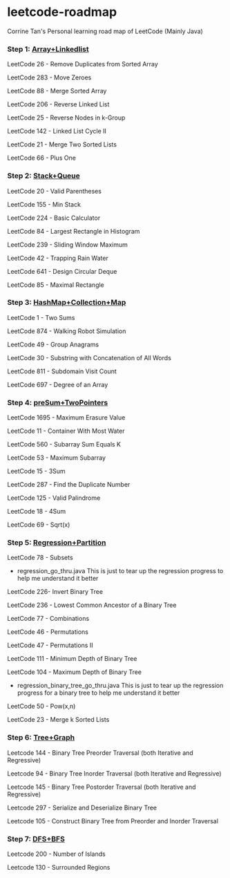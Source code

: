 # leetcode-roadmap
Corrine Tan's Personal learning road map of LeetCode (Mainly Java)

### Step 1: [Array+Linkedlist](https://github.com/CorrineTan/leetcode-roadmap/tree/main/Array%2BLinkedlist)  

LeetCode 26 - Remove Duplicates from Sorted Array

LeetCode 283 - Move Zeroes

LeetCode 88 - Merge Sorted Array

LeetCode 206 - Reverse Linked List

LeetCode 25 - Reverse Nodes in k-Group

LeetCode 142 - Linked List Cycle II

LeetCode 21 - Merge Two Sorted Lists

LeetCode 66 - Plus One

### Step 2: [Stack+Queue](https://github.com/CorrineTan/leetcode-roadmap/tree/main/Stack%2BQueue)  

LeetCode 20 - Valid Parentheses

LeetCode 155 - Min Stack

LeetCode 224 - Basic Calculator

LeetCode 84 -  Largest Rectangle in Histogram

LeetCode 239 -  Sliding Window Maximum

LeetCode 42 - Trapping Rain Water

LeetCode 641 - Design Circular Deque

LeetCode 85 - Maximal Rectangle

### Step 3: [HashMap+Collection+Map](https://github.com/CorrineTan/leetcode-roadmap/tree/main/HashMap%2BCollection%2BMap)  

LeetCode 1 - Two Sums

LeetCode 874 - Walking Robot Simulation

LeetCode 49 - Group Anagrams

LeetCode 30 - Substring with Concatenation of All Words

LeetCode 811 - Subdomain Visit Count

LeetCode 697 - Degree of an Array

### Step 4: [preSum+TwoPointers](https://github.com/CorrineTan/leetcode-roadmap/tree/main/preSum%2BTwoPointers)

LeetCode 1695 - Maximum Erasure Value  

LeetCode 11 - Container With Most Water

LeetCode 560 - Subarray Sum Equals K

LeetCode 53 - Maximum Subarray

LeetCode 15 - 3Sum

LeetCode 287 - Find the Duplicate Number

LeetCode 125 -  Valid Palindrome

LeetCode 18 - 4Sum

LeetCode 69 - Sqrt(x)

### Step 5: [Regression+Partition](https://github.com/CorrineTan/leetcode-roadmap/tree/main/Regression+Partition)

LeetCode 78 - Subsets

- regression_go_thru.java This is just to tear up the regression progress to help me understand it better

LeetCode 226- Invert Binary Tree

LeetCode 236 - Lowest Common Ancestor of a Binary Tree

LeetCode 77 - Combinations

LeetCode 46 -  Permutations

LeetCode 47 -  Permutations II

LeetCode 111 - Minimum Depth of Binary Tree

LeetCode 104 - Maximum Depth of Binary Tree

- regression_binary_tree_go_thru.java This is just to tear up the regression progress for a binary tree to help me understand it better

LeetCode 50 - Pow(x,n)

LeetCode 23 - Merge k Sorted Lists

### Step 6: [Tree+Graph](https://github.com/CorrineTan/leetcode-roadmap/tree/main/Tree%2BGraph)

Leetcode 144 -  Binary Tree Preorder Traversal (both Iterative and Regressive)

Leetcode 94 -  Binary Tree Inorder Traversal   (both Iterative and Regressive)

Leetcode 145 -  Binary Tree Postorder Traversal (both Iterative and Regressive)

Leetcode 297 -  Serialize and Deserialize Binary Tree

Leetcode 105 - Construct Binary Tree from Preorder and Inorder Traversal


### Step 7: [DFS+BFS](https://github.com/CorrineTan/leetcode-roadmap/tree/main/DFS%2BBFS)

Leetcode 200 - Number of Islands

Leetcode 130 - Surrounded Regions





